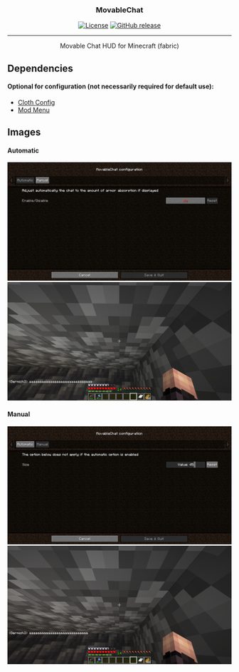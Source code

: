 <h3 align="center">MovableChat</h3>

<div align="center">

[![License](https://img.shields.io/badge/license-MIT-blue.svg)](/LICENSE)
[![GitHub release](https://img.shields.io/github/v/release/Germich3/MovableChat?color=bightgreen)](https://www.github.com/Germich3/MovableChat/releases/)

</div>

---

<p align="center"> Movable Chat HUD for Minecraft (fabric)
    <br> 
</p>

## Dependencies <a name="Dependencies"></a>

#### Optional for configuration (not necessarily required for default use): 
- <a href="https://www.curseforge.com/minecraft/mc-mods/cloth-config">Cloth Config</a>
- <a href="https://www.curseforge.com/minecraft/mc-mods/modmenu">Mod Menu</a>

## Images

#### Automatic
<img src="https://github.com/Germich3/MovableChat/blob/master/images/configA.png?raw=true" />
<img src="https://github.com/Germich3/MovableChat/blob/master/images/gameA.png?raw=true" />

#### Manual
<img src="https://github.com/Germich3/MovableChat/blob/master/images/configM.png?raw=true" />
<img src="https://github.com/Germich3/MovableChat/blob/master/images/gameM.png?raw=true" />
